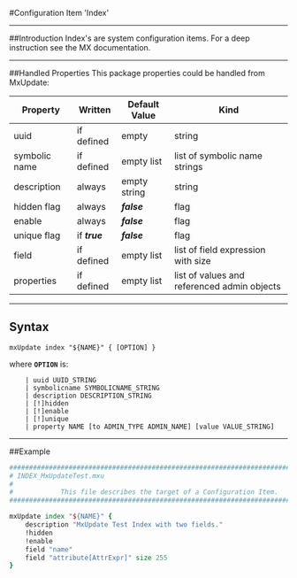 #Configuration Item 'Index'

----
##Introduction
Index's are system configuration items. For a deep instruction see the MX documentation.

----
##Handled Properties
This package properties could be handled from MxUpdate:

Property      | Written            | Default Value | Kind
--------------|--------------------|---------------|-----------------------
uuid          | if defined         | empty         | string
symbolic name | if defined         | empty list    | list of symbolic name strings
description   | always             | empty string  | string
hidden flag   | always             | ***false***   | flag
enable        | always             | ***false***   | flag
unique flag   | if ***true***      | ***false***   | flag
field         | if defined         | empty list    | list of field expression with size
properties    | if defined         | empty list    | list of values and referenced admin objects

----
## Syntax
```
mxUpdate index "${NAME}" { [OPTION] }
```
where **`OPTION`** is:
```
    | uuid UUID_STRING
    | symbolicname SYMBOLICNAME_STRING
    | description DESCRIPTION_STRING
    | [!]hidden
    | [!]enable
    | [!]unique
    | property NAME [to ADMIN_TYPE ADMIN_NAME] [value VALUE_STRING]
```

----
##Example
```tcl
################################################################################
# INDEX_MxUpdateTest.mxu
#
#            This file describes the target of a Configuration Item.
################################################################################

mxUpdate index "${NAME}" {
    description "MxUpdate Test Index with two fields."
    !hidden
    !enable
    field "name"
    field "attribute[AttrExpr]" size 255
}
```
